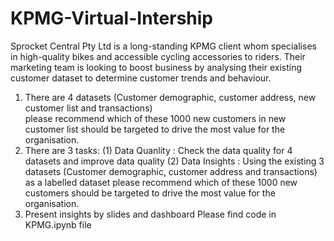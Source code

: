 # KPMG-Virtual-Intership
Sprocket Central Pty Ltd is a long-standing KPMG client whom specialises in high-quality bikes and accessible cycling accessories to riders. 
Their marketing team is looking to boost business by analysing their existing customer dataset to determine customer trends and behaviour.
1. There are 4 datasets (Customer demographic, customer address, new customer list and transactions)  
please recommend which of these 1000 new customers in new customer list should be targeted to drive the most value for the organisation. 
2. There are 3 tasks:
   (1) Data Quanlity : Check the data quality for 4 datasets and improve data quality
   (2) Data Insights : Using the existing 3 datasets (Customer demographic, customer address and transactions) as a labelled dataset
   please recommend which of these 1000 new customers should be targeted to drive the most value for the organisation. 
3. Present insights by slides and dashboard
Please find code in KPMG.ipynb file
